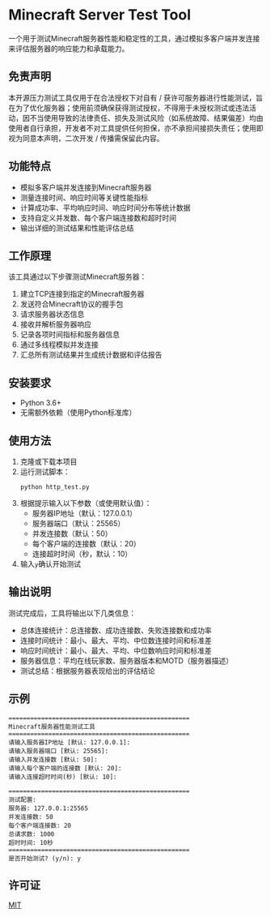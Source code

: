 # Minecraft Server Test Tool

一个用于测试Minecraft服务器性能和稳定性的工具，通过模拟多客户端并发连接来评估服务器的响应能力和承载能力。

## 免责声明

本开源压力测试工具仅用于在合法授权下对自有 / 获许可服务器进行性能测试，旨在为了优化服务器；使用前须确保获得测试授权，不得用于未授权测试或违法活动，因不当使用导致的法律责任、损失及测试风险（如系统故障、结果偏差）均由使用者自行承担，开发者不对工具提供任何担保，亦不承担间接损失责任；使用即视为同意本声明，二次开发 / 传播需保留此内容。

## 功能特点

- 模拟多客户端并发连接到Minecraft服务器
- 测量连接时间、响应时间等关键性能指标
- 计算成功率、平均响应时间、响应时间分布等统计数据
- 支持自定义并发数、每个客户端连接数和超时时间
- 输出详细的测试结果和性能评估总结

## 工作原理

该工具通过以下步骤测试Minecraft服务器：

1. 建立TCP连接到指定的Minecraft服务器
2. 发送符合Minecraft协议的握手包
3. 请求服务器状态信息
4. 接收并解析服务器响应
5. 记录各项时间指标和服务器信息
6. 通过多线程模拟并发连接
7. 汇总所有测试结果并生成统计数据和评估报告

## 安装要求

- Python 3.6+
- 无需额外依赖（使用Python标准库）

## 使用方法

1. 克隆或下载本项目
2. 运行测试脚本：
   ```
   python http_test.py
   ```
3. 根据提示输入以下参数（或使用默认值）：
   - 服务器IP地址（默认：127.0.0.1）
   - 服务器端口（默认：25565）
   - 并发连接数（默认：50）
   - 每个客户端的连接数（默认：20）
   - 连接超时时间（秒，默认：10）
4. 输入`y`确认开始测试

## 输出说明

测试完成后，工具将输出以下几类信息：

- 总体连接统计：总连接数、成功连接数、失败连接数和成功率
- 连接时间统计：最小、最大、平均、中位数连接时间和标准差
- 响应时间统计：最小、最大、平均、中位数响应时间和标准差
- 服务器信息：平均在线玩家数、服务器版本和MOTD（服务器描述）
- 测试总结：根据服务器表现给出的评估结论

## 示例

```
==================================================
Minecraft服务器性能测试工具
==================================================
请输入服务器IP地址 [默认: 127.0.0.1]: 
请输入服务器端口 [默认: 25565]: 
请输入并发连接数 [默认: 50]: 
请输入每个客户端的连接数 [默认: 20]: 
请输入连接超时时间(秒) [默认: 10]: 

==================================================
测试配置:
服务器: 127.0.0.1:25565
并发连接数: 50
每个客户端连接数: 20
总请求数: 1000
超时时间: 10秒
==================================================
是否开始测试? (y/n): y
```

## 许可证

[MIT](LICENSE)
